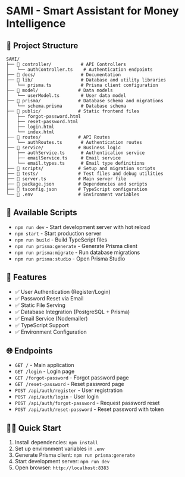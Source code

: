 # SAMI - Smart Assistant for Money Intelligence

## 📁 Project Structure

```
SAMI/
├── 📂 controller/           # API Controllers
│   └── authController.ts    # Authentication endpoints
├── 📂 docs/                 # Documentation
├── 📂 lib/                  # Database and utility libraries
│   └── prisma.ts           # Prisma client configuration
├── 📂 model/               # Data models
│   └── userModel.ts        # User data model
├── 📂 prisma/              # Database schema and migrations
│   └── schema.prisma       # Database schema
├── 📂 public/              # Static frontend files
│   ├── forgot-password.html
│   ├── reset-password.html
│   ├── login.html
│   └── index.html
├── 📂 routes/              # API Routes
│   └── authRoutes.ts       # Authentication routes
├── 📂 service/             # Business logic
│   ├── authService.ts      # Authentication service
│   ├── emailService.ts     # Email service
│   └── email.types.ts      # Email type definitions
├── 📂 scripts/             # Setup and migration scripts
├── 📂 tests/               # Test files and debug utilities
├── 📄 server.ts            # Main server file
├── 📄 package.json         # Dependencies and scripts
├── 📄 tsconfig.json        # TypeScript configuration
└── 📄 .env                 # Environment variables
```

## 🚀 Available Scripts

- `npm run dev` - Start development server with hot reload
- `npm start` - Start production server
- `npm run build` - Build TypeScript files
- `npm run prisma:generate` - Generate Prisma client
- `npm run prisma:migrate` - Run database migrations
- `npm run prisma:studio` - Open Prisma Studio

## 🔧 Features

- ✅ User Authentication (Register/Login)
- ✅ Password Reset via Email
- ✅ Static File Serving
- ✅ Database Integration (PostgreSQL + Prisma)
- ✅ Email Service (Nodemailer)
- ✅ TypeScript Support
- ✅ Environment Configuration

## 🌐 Endpoints

- `GET /` - Main application
- `GET /login` - Login page
- `GET /forgot-password` - Forgot password page
- `GET /reset-password` - Reset password page
- `POST /api/auth/register` - User registration
- `POST /api/auth/login` - User login
- `POST /api/auth/forgot-password` - Request password reset
- `POST /api/auth/reset-password` - Reset password with token

## 🏃‍♂️ Quick Start

1. Install dependencies: `npm install`
2. Set up environment variables in `.env`
3. Generate Prisma client: `npm run prisma:generate`
4. Start development server: `npm run dev`
5. Open browser: `http://localhost:8383`
